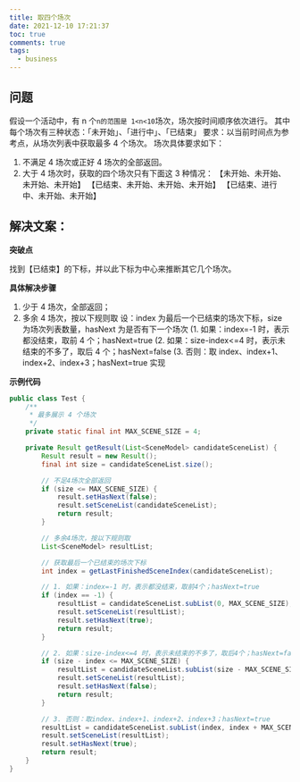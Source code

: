```yaml
---
title: 取四个场次
date: 2021-12-10 17:21:37
toc: true
comments: true
tags:
  - business
---
```


## 问题

假设一个活动中，有 n 个`n的范围是 1<n<10`场次，场次按时间顺序依次进行。
其中每个场次有三种状态：「未开始」、「进行中」、「已结束」
要求：以当前时间点为参考点，从场次列表中获取最多 4 个场次。
场次具体要求如下：

1. 不满足 4 场次或正好 4 场次的全部返回。
2. 大于 4 场次时，获取的四个场次只有下面这 3 种情况：
   【未开始、未开始、未开始、未开始】
   【已结束、未开始、未开始、未开始】
   【已结束、进行中、未开始、未开始】

## 解决文案：

**突破点**

找到【已结束】的下标，并以此下标为中心来推断其它几个场次。

**具体解决步骤**

1. 少于 4 场次，全部返回；
2. 多余 4 场次，按以下规则取
   设：index 为最后一个已结束的场次下标，size 为场次列表数量，hasNext 为是否有下一个场次
   (1. 如果：index=-1 时，表示都没结束，取前 4 个；hasNext=true
   (2. 如果：size-index<=4 时，表示未结束的不多了，取后 4 个；hasNext=false
   (3. 否则：取 index、index+1、index+2、index+3；hasNext=true
   实现

**示例代码**

```java
public class Test {
    /**
     * 最多展示 4 个场次
     */
    private static final int MAX_SCENE_SIZE = 4;

    private Result getResult(List<SceneModel> candidateSceneList) {
        Result result = new Result();
        final int size = candidateSceneList.size();

        // 不足4场次全部返回
        if (size <= MAX_SCENE_SIZE) {
            result.setHasNext(false);
            result.setSceneList(candidateSceneList);
            return result;
        }

        // 多余4场次，按以下规则取
        List<SceneModel> resultList;

        // 获取最后一个已结束的场次下标
        int index = getLastFinishedSceneIndex(candidateSceneList);

        // 1. 如果：index=-1 时，表示都没结束，取前4个；hasNext=true
        if (index == -1) {
            resultList = candidateSceneList.subList(0, MAX_SCENE_SIZE);
            result.setSceneList(resultList);
            result.setHasNext(true);
            return result;
        }

        // 2. 如果：size-index<=4 时，表示未结束的不多了，取后4个；hasNext=false
        if (size - index <= MAX_SCENE_SIZE) {
            resultList = candidateSceneList.subList(size - MAX_SCENE_SIZE, size);
            result.setSceneList(resultList);
            result.setHasNext(false);
            return result;
        }

        // 3. 否则：取index、index+1、index+2、index+3；hasNext=true
        resultList = candidateSceneList.subList(index, index + MAX_SCENE_SIZE);
        result.setSceneList(resultList);
        result.setHasNext(true);
        return result;
    }
}
```
